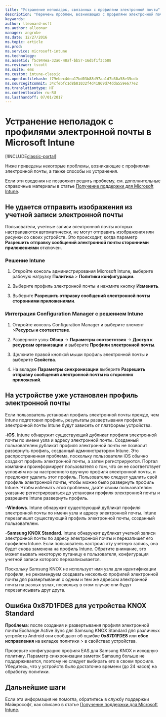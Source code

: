 ```yaml
---
title: "Устранение неполадок, связанных с профилями электронной почты"
description: "Перечень проблем, возникающих с профилями электронной почты, а также способы их устранения."
keywords: 
author: lleonard-msft
ms.author: alleonar
manager: angrobe
ms.date: 12/27/2016
ms.topic: article
ms.prod: 
ms.service: microsoft-intune
ms.technology: 
ms.assetid: f5c944ea-32a6-48af-bb57-16d5f1f3c588
ms.reviewer: tscott
ms.suite: ems
ms.custom: intune-classic
ms.openlocfilehash: f79ebec4dea17bd03b88d97aa1d7b30a58e35cdb
ms.sourcegitcommit: 34cfebfc1d8b81032f4d41869d74dda559e677e2
ms.translationtype: HT
ms.contentlocale: ru-RU
ms.lasthandoff: 07/01/2017
---
```

# <a name="troubleshoot-email-profiles-in-microsoft-intune"></a>Устранение неполадок с профилями электронной почты в Microsoft Intune

[!INCLUDE[classic-portal](../includes/classic-portal.md)]

Ниже приведены некоторые проблемы, возникающие с профилями электронной почты, а также способы их устранения.

Если эти сведения не позволяют решить проблему, см. дополнительные справочные материалы в статье [Получение поддержки для Microsoft Intune](how-to-get-support-for-microsoft-intune.md).


## <a name="unable-to-send-images-from--email-account"></a>Не удается отправить изображения из учетной записи электронной почты
Пользователи, учетные записи электронной почты которых настраиваются автоматически, не могут отправить изображения или рисунки со своих устройств.
Это происходит, когда параметр **Разрешить отправку сообщений электронной почты сторонними приложениями** отключен.

### <a name="intune-solution"></a>Решение Intune

1.  Откройте консоль администрирования Microsoft Intune, выберите рабочую нагрузку **Политика** &gt; **Политики конфигурации**.

2.  Выберите профиль электронной почты и нажмите кнопку **Изменить**.

3.  Выберите **Разрешить отправку сообщений электронной почты сторонними приложениями**.

### <a name="configuration-manager-integrated-with-intune-solution"></a>Интеграция Configuration Manager с решением Intune

1.  Откройте консоль Configuration Manager и выберите элемент &gt;**Ресурсы и соответствие**.

2.  Разверните узлы **Обзор** -&gt; **Параметры соответствия** -&gt; **Доступ к ресурсам организации** и выберите **Профили электронной почты**.

3.  Щелкните правой кнопкой мыши профиль электронной почты и выберите **Свойства**.

4.  На вкладке **Параметры синхронизации** выберите **Разрешить отправку сообщений электронной почты из сторонних приложений**.


## <a name="device-already-has-an-email-profile-installed"></a>На устройстве уже установлен профиль электронной почты

Если пользователь установил профиль электронной почты прежде, чем Intune подготовил профиль, результаты развертывания профиля электронной почты Intune будут зависеть от платформы устройства.

-**iOS**. Intune обнаружит существующий дубликат профиля электронной почты по имени узла и адресу электронной почты. Созданный пользователем дубликат профиля электронной почты не позволит развернуть профиль, созданный администратором Intune. Это распространенная проблема, поскольку пользователи iOS обычно создают профиль электронной почты, а затем регистрируются. Портал компании проинформирует пользователя о том, что он не соответствует условиям из-за настроенного вручную профиля электронной почты, и предложит удалить этот профиль. Пользователю следует удалить свой профиль электронной почты, чтобы можно было развернуть профиль Intune. Чтобы избежать этой проблемы, дайте своим пользователям указание регистрироваться до установки профиля электронной почты и разрешите Intune развернуть профиль.

-**Windows**. Intune обнаружит существующий дубликат профиля электронной почты по имени узла и адресу электронной почты. Intune перезапишет существующий профиль электронной почты, созданный пользователем.

-**Samsung KNOX Standard**. Intune обнаружит дубликат учетной записи электронной почты по адресу электронной почты и перезапишет его профилем Intune. Если пользователь настроил эту учетную запись, она будет снова заменена на профиль Intune. Обратите внимание, это может вызвать некоторую путаницу e пользователя, конфигурация учетной записи которого перезаписывается.

Поскольку Samsung KNOX не использует имя узла для идентификации профиля, не рекомендуем создавать несколько профилей электронной почты для развертывания с одним и тем же адресом электронной почты на разных узлах, поскольку в этом случае они будут перезаписывать друг друга.

## <a name="error--0x87d1fde8-for-knox-standard-device"></a>Ошибка 0x87D1FDE8 для устройства KNOX Standard
**Проблема**: после создания и развертывания профиля электронной почты Exchange Active Sync для Samsung KNOX Standard для различных устройств Android они сообщают об ошибке **0x87D1FDE8** или **сбое исправления** на вкладке политики &gt; в свойствах устройства.

Проверьте конфигурацию профиля EAS для Samsung KNOX и исходную политику. Параметр синхронизации заметок Samsung больше не поддерживается, поэтому не следует выбирать его в своем профиле. Убедитесь, что у устройств было достаточно времени (до 24 часов) на обработку политики.

## <a name="next-steps"></a>Дальнейшие шаги
Если эта информация не помогла, обратитесь в службу поддержки Майкрософт, как описано в статье [Получение поддержки для Microsoft Intune](how-to-get-support-for-microsoft-intune.md).

